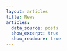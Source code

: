 ```yaml
---
layout: articles
title: News
articles:
  data_source: posts
  show_excerpt: true
  show_readmore: true
---
```

